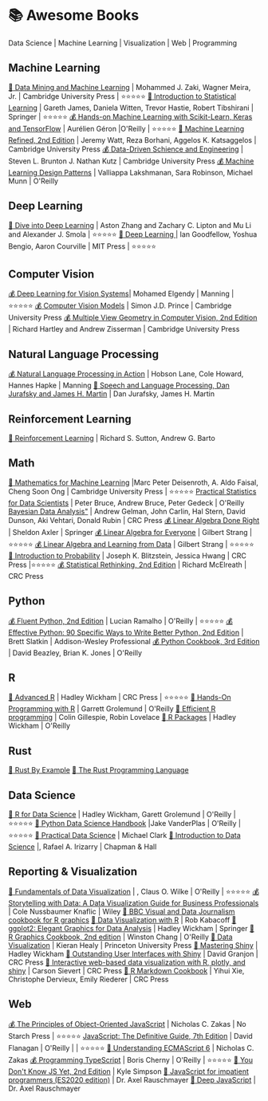 # :books: Awesome Books
Data Science | Machine Learning | Visualization | Web | Programming

## Machine Learning 
[:book: Data Mining and Machine Learning](https://dataminingbook.info/book_html/) | Mohammed J. Zaki, Wagner Meira, Jr. | Cambridge University Press | :star::star::star::star::star:
[:book: Introduction to Statistical Learning](http://faculty.marshall.usc.edu/gareth-james/ISL/) | Gareth James, Daniela Witten, Trevor Hastie, Robert Tibshirani | Springer | :star::star::star::star::star:
[:moneybag: Hands-on Machine Learning with Scikit-Learn, Keras and TensorFlow](https://github.com/ageron/handson-ml2) | Aurélien Géron |O'Reilly | :star::star::star::star::star:
[:book: Machine Learning Refined, 2nd Edition](https://github.com/jermwatt/machine_learning_refined) | Jeremy Watt, Reza Borhani, Aggelos K. Katsaggelos | Cambridge University Press
[:moneybag: Data-Driven Schience and Engineering](http://www.databookuw.com/) | Steven L. Brunton J. Nathan Kutz | Cambridge University Press
[:moneybag: Machine Learning Design Patterns](https://learning.oreilly.com/library/view/machine-learning-design/9781098115777/) | Valliappa Lakshmanan, Sara Robinson, Michael Munn | O'Reilly

## Deep Learning
[:book: Dive into Deep Learning](https://d2l.ai/index.html) | Aston Zhang and Zachary C. Lipton and Mu Li and Alexander J. Smola | :star::star::star::star::star:
[:book: Deep Learning ](https://www.deeplearningbook.org/) | Ian Goodfellow, Yoshua Bengio, Aaron Courville | MIT Press | :star::star::star::star::star:

## Computer Vision
[:moneybag: Deep Learning for Vision Systems](https://www.manning.com/books/deep-learning-for-vision-systems)| Mohamed Elgendy | Manning | :star::star::star::star::star:
[:moneybag: Computer Vision Models](http://www.computervisionmodels.com/) | Simon J.D. Prince | Cambridge University Press
[:moneybag: Multiple View Geometry in Computer Vision, 2nd Edition](https://www.robots.ox.ac.uk/~vgg/hzbook/) | Richard Hartley and Andrew Zisserman | Cambridge University Press

## Natural Language Processing
[:moneybag: Natural Language Processing in Action](https://www.manning.com/books/natural-language-processing-in-action?query=natural) | Hobson Lane, Cole Howard, Hannes Hapke | Manning 
[:book: Speech and Language Processing, Dan Jurafsky and James H. Martin](https://web.stanford.edu/~jurafsky/slp3/) | Dan Jurafsky, James H. Martin

## Reinforcement Learning
[:book: Reinforcement Learning](http://incompleteideas.net/book/the-book.html) | Richard S. Sutton, Andrew G. Barto

## Math
[:book: Mathematics for Machine Learning](https://mml-book.github.io/) |Marc Peter Deisenroth, A. Aldo Faisal, Cheng Soon Ong | Cambridge University Press | :star::star::star::star::star:
[Practical Statistics for Data Scientists](https://learning.oreilly.com/library/view/practical-statistics-for/9781492072935/) | Peter Bruce, Andrew Bruce, Peter Gedeck | O'Reilly 
[Bayesian Data Analysis"](http://www.stat.columbia.edu/~gelman/book/) | Andrew Gelman, John Carlin, Hal Stern, David Dunson, Aki Vehtari, Donald Rubin | CRC Press
[:moneybag: Linear Algebra Done Right](https://linear.axler.net/) | Sheldon Axler | Springer
[:moneybag: Linear Algebra for Everyone](http://math.mit.edu/~gs/everyone/) | Gilbert Strang | :star::star::star::star::star:
[:moneybag: Linear Algebra and Learning from Data](http://math.mit.edu/~gs/learningfromdata/) | Gilbert Strang | :star::star::star::star::star:
[:book: Introduction to Probability](https://projects.iq.harvard.edu/stat110/home) | Joseph K. Blitzstein, Jessica Hwang | CRC Press |:star::star::star::star::star:
[:moneybag: Statistical Rethinking, 2nd Edition](https://xcelab.net/rm/statistical-rethinking/) | Richard McElreath | CRC Press

## Python 
[:moneybag: Fluent Python, 2nd Edition](https://learning.oreilly.com/library/view/fluent-python-2nd/9781492056348/) | Lucian Ramalho | O'Reilly | :star::star::star::star::star:
[:moneybag: Effective Python: 90 Specific Ways to Write Better Python, 2nd Edition](https://learning.oreilly.com/library/view/effective-python-90/9780134854717/) | Brett Slatkin | Addison-Wesley Professional
[:moneybag: Python Cookbook, 3rd Edition](https://learning.oreilly.com/library/view/python-cookbook-3rd/9781449357337/) | David Beazley, Brian K. Jones | O'Reilly

## R
[:book: Advanced R](https://adv-r.hadley.nz/) | Hadley Wickham | CRC Press | :star::star::star::star::star:
[:book: Hands-On Programming with R](https://rstudio-education.github.io/hopr/) | Garrett Grolemund | O'Reilly
[:book: Efficient R programming](https://csgillespie.github.io/efficientR/) | Colin Gillespie, Robin Lovelace
[:book: R Packages](https://r-pkgs.org/) | Hadley Wickham | O'Reilly

## Rust
[:book: Rust By Example](https://doc.rust-lang.org/rust-by-example/)
[:book: The Rust Programming Language](https://doc.rust-lang.org/book/title-page.html)

## Data Science
[:book: R for Data Science](https://r4ds.had.co.nz/) | Hadley Wickham, Garett Grolemund | O'Reilly | :star::star::star::star::star:
[:book: Python Data Science Handbook](https://jakevdp.github.io/PythonDataScienceHandbook/) |Jake VanderPlas | O'Reilly | :star::star::star::star::star:
[:book: Practical Data Science](https://m-clark.github.io/data-processing-and-visualization/) | Michael Clark
[:book: Introduction to Data Science](https://rafalab.github.io/dsbook/) |, Rafael A. Irizarry | Chapman & Hall

## Reporting & Visualization
[:book: Fundamentals of Data Visualization](https://clauswilke.com/dataviz/) | , Claus O. Wilke | O'Reilly | :star::star::star::star::star:
[:moneybag: Storytelling with Data: A Data Visualization Guide for Business Professionals](http://www.storytellingwithdata.com/) |	Cole Nussbaumer Knaflic | Wiley
[:book: BBC Visual and Data Journalism cookbook for R graphics](https://bbc.github.io/rcookbook/)
[:book: Data Visualization with R](https://rkabacoff.github.io/datavis/) | Rob Kabacoff
[:book: ggplot2: Elegant Graphics for Data Analysis](https://ggplot2-book.org/index.html) | Hadley Wickham | Springer
[:book: R Graphics Cookbook, 2nd edition](https://r-graphics.org/) | Winston Chang | O'Reilly
[:book: Data Visualization](https://socviz.co/) | Kieran Healy | Princeton University Press
[:book: Mastering Shiny](https://mastering-shiny.org/) | Hadley Wickham
[:book: Outstanding User Interfaces with Shiny](https://divadnojnarg.github.io/outstanding-shiny-ui/index.html) | David Granjon | CRC Press
[:book: Interactive web-based data visualization with R, plotly, and shiny](https://plotly-r.com/index.html) | Carson Sievert | CRC Press
[:book: R Markdown Cookbook](https://bookdown.org/yihui/rmarkdown-cookbook/) | Yihui Xie, Christophe Dervieux, Emily Riederer | CRC Press

## Web
[:moneybag: The Principles of Object-Oriented JavaScript](https://learning.oreilly.com/library/view/the-principles-of/9781457185304/) | Nicholas C. Zakas | No Starch Press | :star::star::star::star::star:
[JavaScript: The Definitive Guide, 7th Edition](https://learning.oreilly.com/library/view/javascript-the-definitive/9781491952016/) | David Flanagan | O'Reilly | | :star::star::star::star::star:
[:book: Understanding ECMAScript 6](https://github.com/nzakas/understandinges6) | Nicholas C. Zakas
[:moneybag: Programming TypeScript](https://learning.oreilly.com/library/view/programming-typescript/9781492037644/) | Boris Cherny | O'Reilly | :star::star::star::star::star:
[:book: You Don't Know JS Yet, 2nd Edition](https://github.com/getify/You-Dont-Know-JS) | Kyle Simpson
[:book: JavaScript for impatient programmers (ES2020 edition)](https://exploringjs.com/impatient-js/toc.html) | Dr. Axel Rauschmayer
[:book: Deep JavaScript](https://exploringjs.com/deep-js/toc.html) | Dr. Axel Rauschmayer
